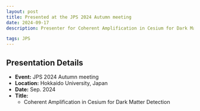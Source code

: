 ```yaml
---
layout: post
title: Presented at the JPS 2024 Autumn meeting
date: 2024-09-17
description: Presenter for Coherent Amplification in Cesium for Dark Matter Detection

tags: JPS
---
```


## Presentation Details

- **Event:** JPS 2024 Autumn meeting
- **Location:** Hokkaido University, Japan
- **Date:** Sep. 2024
- **Title:**
  - Coherent Amplification in Cesium for Dark Matter Detection
  